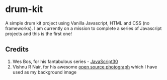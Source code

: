 # drum-kit

A simple drum kit project using Vanilla Javascript, HTML and CSS (no frameworks). I am currently on a mission to complete a series of Javascript projects and this is the first one!

## Credits

1. Wes Bos, for his fantabulous series - [JavaScript30](https://javascript30.com/)
2. Vishnu R Nair, for his awesome [open source photograph](https://unsplash.com/photos/m1WZS5ye404) which I have used as my background image
